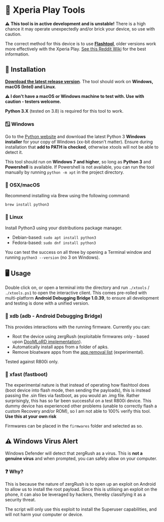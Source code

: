 # 📲 Xperia Play Tools
⚠️ **This tool is in active development and is unstable!** There is a high chance it may operate unexpectedly and/or brick your device, so use with caution.

The correct method for this device is to use **[Flashtool](https://github.com/Androxyde/Flashtool)**, older versions work more effectively with the Xperia Play.
[See this Reddit Wiki](https://www.reddit.com/r/xperiaplay/wiki/index#wiki_flashtool) for the best information.

## 💽 Installation
**[Download the latest release version](https://github.com/soup-bowl/XperiaPlay-Tools/releases/latest)**. The tool should work on **Windows, macOS (Intel) and Linux**.

**⚠️ I don't have a macOS or Windows machine to test with. Use with caution - testers welcome.**

**Python 3.X** (tested on 3.8) is required for this tool to work.

### 🪟 Windows
Go to the [Python website][pywin] and download the latest Python 3 **Windows installer** for your copy of Windows (xx-bit doesn't matter). Ensure during installation that **add to PATH is checked**, otherwise xtools will not be able to detect it.

This tool should run on **Windows 7 and higher**, so long as **Python 3** and **Powershell** is available. If Powershell is not available, you can run the tool manually by running `python -m xpt` in the project directory.

### 🍎 OSX/macOS
Recommend installing via Brew using the following command:

`brew install python3`

### 🐧 Linux
Install Python3 using your distributions package manager.

* Debian-based: `sudo apt install python3`
* Fedora-based: `sudo dnf install python3`

You can test the success on all three by opening a Terminal window and running `python3 --version` (no 3 on Windows). 

## 🖥 Usage
Double click on, or open a terminal into the directory and run `./xtools` / `./xtools.ps1` to open the interactive client. This comes pre-rolled with multi-platform **Android Debugging Bridge 1.0.39**, to ensure all development and testing is done with a unified version.

### 🤖 xdb (adb - Android Debugging Bridge)
This provides interactions with the running firmware. Currently you can:
* Root the device using zergRush (exploitable firmwares only - based upon [DooMLoRD implementation](https://forum.xda-developers.com/t/04-jan-rooting-unrooting-doomlords-easy-rooting-toolkit-v4-0-zergrush-exploit.1321582/)).
* Automatically install apps from a folder of apks.
* Remove bloatware apps from the [app removal list][applist] (experimental).

Tested against R800i only.

### 🐞 xfast (fastboot)
The experimental nature is that instead of operating how flashtool does (boot device into flash mode, then sending the payloads), this is instead passing the .sin files via fastboot, as you would an .img file. Rather surprisingly, this has so far been successful on a test R800i device. This dummy device has experienced other problems (unable to correctly flash a custom Recovery and/or ROM), so I am not able to 100% verify this tool. **Use this at your own risk**

Firmwares can be placed in the `firmwares` folder and selected as so.

## ⚠️ Windows Virus Alert
Windows Defender will detect that zergRush as a virus. This is **not a genuine virus** and when prompted, you can safely allow on your computer.

### ❓ Why?
This is because the nature of zergRush is to open up an exploit on Android to allow us to install the root payload. Since this is utilising an exploit on the phone, it can also be leveraged by hackers, thereby classifying it as a security threat.

The script will only use this exploit to install the Superuser capabilities, and will not harm your computer or device.

[pywin]: https://www.python.org/downloads/windows/
[applist]: https://revive.today/xpapk
[adb-win]: https://dl.google.com/android/repository/platform-tools_r26.0.1-windows.zip
[adb-mac]: https://dl.google.com/android/repository/platform-tools_r26.0.1-darwin.zip
[adb-lnx]: https://dl.google.com/android/repository/platform-tools_r26.0.1-linux.zip
